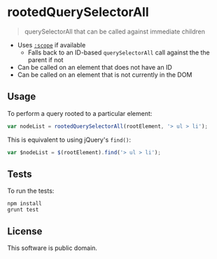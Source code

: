 # rootedQuerySelectorAll
> querySelectorAll that can be called against immediate children

* Uses [`:scope`][:scope] if available
	* Falls back to an ID-based `querySelectorAll` call against the the parent if not
* Can be called on an element that does not have an ID
* Can be called on an element that is not currently in the DOM


## Usage

To perform a query rooted to a particular element:

```javascript
var nodeList = rootedQuerySelectorAll(rootElement, '> ul > li');
```

This is equivalent to using jQuery's `find()`:

```javascript
var $nodeList = $(rootElement).find('> ul > li');
```


## Tests

To run the tests:

```shell
npm install
grunt test
```


## License

This software is public domain.


[:scope]: https://developer.mozilla.org/en-US/docs/Web/CSS/:scope
